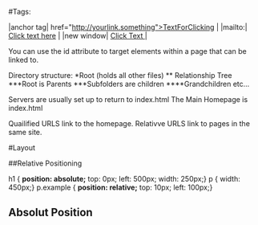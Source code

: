 #Tags:


|anchor tag| <a> href="http://yourlink.something">TextForClicking</a>  |
|mailto:|  <a href="mailto:friend@example.org"> Click text here</a>  |
|new window| <a href="http://www.website.com" target="blank"> Click Text </a> |

You can use the id attribute to target elements within a page that can be linked to.


Directory structure:
*Root (holds all other files)
  ** Relationship Tree
      ***Root is Parents
      ***Subfolders are children
        ****Grandchildren etc...
      
Servers are usually set up to return to index.html 
The Main Homepage is index.html

Quailified URLS link to the homepage.
Relativve URLS link to pages in the same site.

#Layout

##Relative Positioning

h1 {
**position: absolute;**
top: 0px;
left: 500px;
width: 250px;}
p {
width: 450px;}
p.example {
**position: relative;**
top: 10px;
left: 100px;}

## Absolut Position


